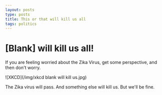 ```yaml
---
layout: posts
type: posts
title: This or that will kill us all
tags: politics
---
```



# [Blank] will kill us all!

If you are feeling worried about the Zika Virus, get some perspective, and then don't worry. 

![XKCD](/img/xkcd blank will kill us.jpg)

The Zika virus will pass. And something else will kill us. But we'll be fine. 